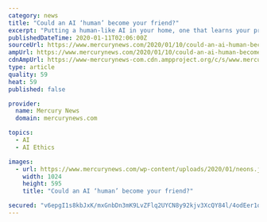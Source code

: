 ```yaml
---
category: news
title: "Could an AI ‘human’ become your friend?"
excerpt: "Putting a human-like AI in your home, one that learns your preferences for pizza, behaviors or finances, raises concerns about where intimate information could land."
publishedDateTime: 2020-01-11T02:06:00Z
sourceUrl: https://www.mercurynews.com/2020/01/10/could-an-ai-human-become-your-friend/
ampUrl: https://www.mercurynews.com/2020/01/10/could-an-ai-human-become-your-friend/amp/
cdnAmpUrl: https://www-mercurynews-com.cdn.ampproject.org/c/s/www.mercurynews.com/2020/01/10/could-an-ai-human-become-your-friend/amp/
type: article
quality: 59
heat: 59
published: false

provider:
  name: Mercury News
  domain: mercurynews.com

topics:
  - AI
  - AI Ethics

images:
  - url: https://www.mercurynews.com/wp-content/uploads/2020/01/neons.jpg?w=1024&h=596
    width: 1024
    height: 595
    title: "Could an AI ‘human’ become your friend?"

secured: "v6epgI1s8kbJxK/mxGnbDn3mK9LvZFlq2UYCN8y92kjv3XcQY84l/4odEer1q/l4uq/ssiwQ00HMrV1yFJj/ga+6AEXzM73MB6M6g6HdoiJeatB/vXC6ywqNfEI3idD/pDmnDKEEAjTrg4nFgeDeQc78JgYH1hMmsv2JuMrtl9ra7nnFevxCgHPso8kFIo1Y9Muq/PoFlNRDGbd1z/fSBYHkIFam3b/5T6yV7CFUZt2D7zitJyZ/CVWKyBUHZmko1E2YuoqLZ1YdZ7J+Od1rttgZVSW+cs5UcMUVPOkif0HU0QWKqvpLQyEqUGEN8cQM1OxqtXCXvcWR1IvWRH67v8GZFErIg2R57V9lTmxfA1ss8AxqfpGqWRsXktQwb5tDaYA0rx6FFAycCGQzlsCcO9aYVxJELROEDubXISmMhRFZvqzsEV8D5D73tB9Udd4R+bioRyA9+3ZCBW1uZ7Jicg==;k9Q7BBERlmAWLjnSHIVW3A=="
---
```


